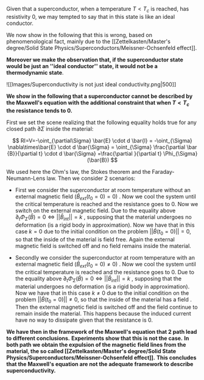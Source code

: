Given that a superconductor, when a temperature $T <T_c$ is reached, has resistivity 0, we may tempted to say that in this state is like an ideal conductor.

We now show in the following that this is wrong, based on phenomenological fact, mainly due to the [[Zettelkasten/Master's degree/Solid State Physics/Superconductors/Meissner-Ochsenfeld effect]].

**Moreover we make the observation that, if the superconductor state would be just an ''ideal conductor'' state, it would not be a thermodynamic state**.

![[Images/Superconductivity is not just ideal conductivity.png|500]]

**We show in the following that a superconductor cannot be described by the Maxwell's equation with the additional constraint that when $T<T_c$ the resistance tends to 0.**

First we set the scene realizing that the following equality holds true for any closed path $\partial \Sigma$ inside the material:

$$ RI=V=-\oint_{\partial\Sigma} \bar{E} \cdot d \bar{l} = -\oint_{\Sigma} \nabla\times\bar{E} \cdot d \bar{\Sigma} = \oint_{\Sigma} \frac{\partial \bar {B}}{\partial t} \cdot d \bar{\Sigma} =\frac{\partial }{\partial t} \Phi_{\Sigma}(\bar{B})   $$

We used here the Ohm's law, the Stokes theorem and the Faraday-Neumann-Lens law.
Then we consider 2 scenarios: 

- First we consider the superconductor at room temperature without an external magnetic field ($\bar{B}_{ext}(t_0=0) =0$) . Now we cool the system until the critical temperature is reached and the resistance goes to 0. Now we switch on the external magnetic field. Due to the equality above $\partial_t \Phi_{\Sigma}(\bar{B}) =0 \iff ||\bar{B}_{int}||=k$ , supposing that the material undergoes no deformation (is a rigid body in approximation). Now we have that in this case $k=0$ due to the initial condition on the problem $||\bar{B}(t_0=0)||=0$, so that the inside of the material is field free. Again the external magnetic field is switched off and no field remains inside the material.

- Secondly we consider the superconductor at room temperature with an external magnetic field ($\bar{B}_{ext}(t_0=0) \neq0$) . Now we cool the system until the critical temperature is reached and the resistance goes to 0. Due to the equality above $\partial_t \Phi_{\Sigma}(\bar{B}) =0 \iff ||\bar{B}_{int}||=k$ , supposing that the material undergoes no deformation (is a rigid body in approximation). Now we have that in this case $k\neq 0$ due to the initial condition on the problem $||\bar{B}(t_0=0)||\neq 0$, so that the inside of the material has a field . Then the external magnetic field is switched off and the field continue to remain inside the material. This happens because the induced current have no way to dissipate given that the resistance is 0.

**We have then in the framework of the Maxwell's equation that 2 path lead to different conclusions.**
**Experiments show that this is not the case.** 
**In both path we obtain the expulsion of the magnetic field lines from the material, the so called [[Zettelkasten/Master's degree/Solid State Physics/Superconductors/Meissner-Ochsenfeld effect]].**
**This concludes that the Maxwell's equation are not the adequate framework to describe superconductivity.**
